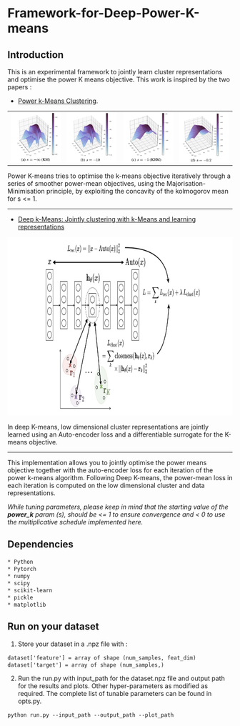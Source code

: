 # Framework-for-Deep-Power-K-means

## Introduction

This is an experimental framework to jointly learn cluster representations and optimise the power K means objective. This work is inspired by the two papers :  


* [Power k-Means Clustering](http://proceedings.mlr.press/v97/xu19a/xu19a.pdf). 


| | | | |
|:-------------------------:|:-------------------------:|:-------------------------:|:-------------------------:|
|<img width="1604" src="extras/pk0.png"> |  <img width="1604" src="extras/pk1.png"> | <img width="1604" src="extras/pk2.png"> | <img width="1604" src="extras/pk3.png">


Power K-means tries to optimise the k-means objective iteratively through a series of smoother power-mean objectives, using the Majorisation-Minimisation principle, by exploiting the concavity of the kolmogorov mean for s <= 1.

----

* [Deep k-Means: Jointly clustering with k-Means and learning representations](https://arxiv.org/pdf/1806.10069.pdf)

<p>
<img src = "extras/dk0.png" width = "1000" height = "400">  
<p>

In deep K-means, low dimensional cluster representations are jointly learned using an Auto-encoder loss and a differentiable surrogate for the K-means objective.  

---


This implementation allows you to jointly optimise the power means objective together with the auto-encoder loss for each iteration of the power k-means algorithm. Following Deep K-means, the power-mean loss in each iteration is computed on the low dimensional cluster and data representations.

_While tuning parameters, please keep in mind that the starting value of the **power_k** param (s), should be <= 1 to ensure convergence and < 0 to use the multiplicative schedule implemented here._



## Dependencies
```
* Python
* Pytorch
* numpy
* scipy
* scikit-learn
* pickle
* matplotlib
```

## Run on your dataset

1. Store your dataset in a .npz file with :  

```                                                                                                       
dataset['feature'] = array of shape (num_samples, feat_dim)
dataset['target'] = array of shape (num_samples,)
``` 
                                                                                                        
2. Run the run.py with input_path for the dataset.npz file and output path for the results and plots. Other hyper-parameters as modified as required. The complete list of tunable parameters can be found in opts.py.  
```
python run.py --input_path --output_path --plot_path
```
